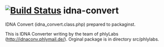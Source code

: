 [![Build Status](https://travis-ci.org/etechnika/idna-convert.png)](https://travis-ci.org/etechnika/idna-convert)
idna-convert
============

IDNA Convert (idna_convert.class.php) prepared to packaginst.

This is IDNA Converter writing by the team of phlyLabs (http://idnaconv.phlymail.de/).
Orginal package is in directory src/phlylabs.
